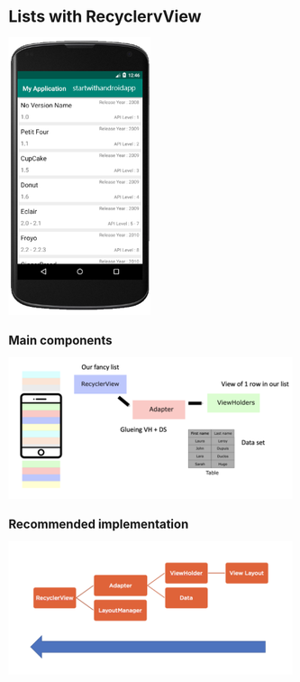 # Lists with RecyclervView
<img src="img/recyclerview_example.png" width="50%">

## Main components
![Components](img/recyclerview_main_components.png)

## Recommended implementation
![implementation](img/recyclerview_implementation.png)